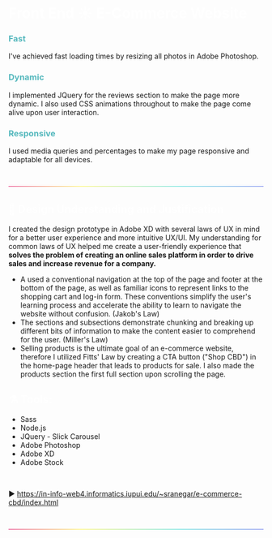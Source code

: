 # <span style="color: #fff">Front End ☀️ E-Commerce Website</span>

### <span style="color:  #55B8BD">Fast</span>
I've achieved fast loading times by resizing all photos in Adobe Photoshop. 

### <span style="color:  #55B8BD">Dynamic</span>
I implemented JQuery for the reviews section to make the page more dynamic. I also used CSS animations throughout to make the page come alive upon user interaction. 

### <span style="color: #55B8BD">Responsive</span>
I used media queries and percentages to make my page responsive and adaptable for all devices. 

<br>

<img src="svg/rainbow-line-break.svg">

<br>


## <span style="color: #ffffffb9">🎨 Design Understanding and Justification</span>

I created the design prototype in Adobe XD with several laws of UX in mind for a better user experience and more intuitive UX/UI. My understanding for common laws of UX helped me create a user-friendly experience that <strong>solves the problem of creating an online sales platform in order to drive sales and increase revenue for a company.</strong>

- A used a conventional navigation at the top of the page and footer at the bottom of the page, as well as familiar icons to represent links to the shopping cart and log-in form. These conventions simplify the user's learning process and accelerate the ability to learn to navigate the website without confusion. (Jakob's Law)
- The sections and subsections demonstrate chunking and breaking up different bits of information to make the content easier to comprehend for the user. (Miller's Law)
- Selling products is the ultimate goal of an e-commerce website, therefore I utilized Fitts' Law by creating a CTA button ("Shop CBD") in the home-page header that leads to products for sale. I also made the products section the first full section upon scrolling the page. 

## <span style="color: #ffffffb9">⚗️ Tools:</span>

- Sass
- Node.js
- JQuery - Slick Carousel
- Adobe Photoshop 
- Adobe XD
- Adobe Stock

<br>

▶️ https://in-info-web4.informatics.iupui.edu/~sranegar/e-commerce-cbd/index.html

<br>

<img src="svg/rainbow-line-break.svg">



